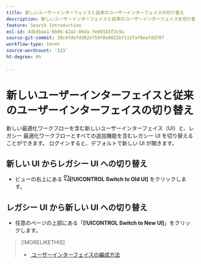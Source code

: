 ```yaml
---
title: 新しいユーザーインターフェイスと従来のユーザーインターフェイスの切り替え
description: 新しいユーザーインターフェイスと従来のユーザーインターフェイスを切り替える方法について説明します。
feature: Search Introduction
exl-id: 4dbdbaa1-6b06-42a2-86da-feb0183f3c9a
source-git-commit: 30c47defdd82e759f0e9025bf111faf0ee7dd707
workflow-type: tm+mt
source-wordcount: '113'
ht-degree: 0%

---
```


# 新しいユーザーインターフェイスと従来のユーザーインターフェイスの切り替え

新しい最適化ワークフローを含む新しいユーザーインターフェイス（UI）と、レガシー <!-- default optimization workflow --> 最適化ワークフローとすべての追加機能を含むレガシー UI を切り替えることができます。 ログインすると、デフォルトで新しい UI が開きます。

## 新しい UI からレガシー UI への切り替え

* ビューの右上にある ![&#x200B; 古い UI に切り替え &#x200B;](/help/search-social-commerce/assets/switch-to-old-ui.png " 古い UI に切り替え ")**[!UICONTROL Switch to Old UI]** をクリックします。

## レガシー UI から新しい UI への切り替え

* 任意のページの上部にある「**[!UICONTROL Switch to New UI]**」をクリックします。

>[!MORELIKETHIS]
>
>* [&#x200B; ユーザーインターフェイスの編成方法 &#x200B;](user-interface.md)
